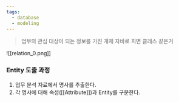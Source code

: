 ```yaml
---
tags:
  - database
  - modeling
---
```

> 업무의 관심 대상이 되는 정보를 가진 개체
> 자바로 치면 클래스 같은거

![[relation_0.png]]


### Entity 도출 과정
1. 업무 분석 자료에서 명사를 추출한다.
2. 각 명사에 대해 속성([[Attribute]])과 Entity를 구분한다.

